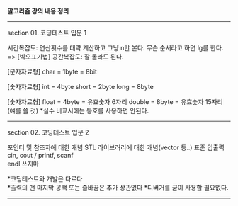 <Strong>알고리즘 강의 내용 정리</Strong>   

---    

section 01. 코딩테스트 입문 1

시간복잡도: 연산횟수를 대략 계산하고 그냥 n만 본다. 무슨 순서라고 하면 lg를 한다. => [빅오표기법] 
공간복잡도: 잘 몰라도 된다.

[문자자료형]
char = 1byte = 8bit

[숫자자료형]
int = 4byte
short = 2byte
long = 8byte

[숫자자료형]
float = 4byte = 유효숫자 6자리
double = 8byte = 유효숫자 15자리 (얘를 쓸 것)
*실수 비교시에는 등호를 사용하면 안된다.

---    

section 02. 코딩테스트 입문 2

포인터 및 참조자에 대한 개념
STL 라이브러리에 대한 개념(vector 등..)
표준 입출력 cin, cout / printf, scanf   
endl 쓰지마


*코딩테스트와 개발은 다르다  
*출력의 맨 마지막 공백 또는 줄바꿈은 추가 상관없다
*디버거를 굳이 사용할 필요없다.




---





